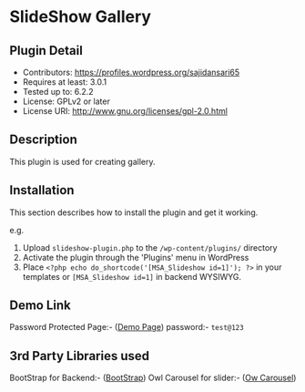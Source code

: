 # SlideShow Gallery

## Plugin Detail
- Contributors: https://profiles.wordpress.org/sajidansari65
- Requires at least: 3.0.1
- Tested up to: 6.2.2
- License: GPLv2 or later
- License URI: http://www.gnu.org/licenses/gpl-2.0.html


## Description

This plugin is used for creating gallery.

## Installation

This section describes how to install the plugin and get it working.

e.g.

1. Upload `slideshow-plugin.php` to the `/wp-content/plugins/` directory
2. Activate the plugin through the 'Plugins' menu in WordPress
3. Place `<?php echo do_shortcode('[MSA_Slideshow id=1]'); ?>` in your templates or `[MSA_Slideshow id=1]` in backend WYSIWYG.

## Demo Link
Password Protected Page:- ([Demo Page](https://iamsajidansari.com/slideshow-gallery-demo/))
password:- ```test@123```


## 3rd Party Libraries used
BootStrap for Backend:- ([BootStrap](https://getbootstrap.com/))
Owl Carousel for slider:- ([Ow Carousel](https://owlcarousel2.github.io/OwlCarousel2/))
